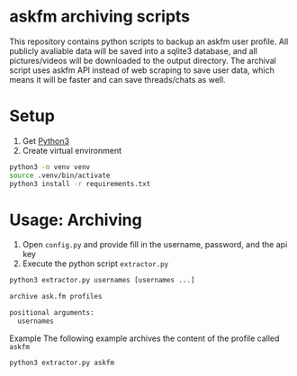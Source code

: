 # askfm archiving scripts
This repository contains python scripts to backup an askfm user profile.
All publicly avaliable data will be saved into a sqlite3 database, and all pictures/videos will be downloaded to the output directory. The archival script uses askfm API instead of web scraping to save user data, which means it will be faster and can save threads/chats as well.

# Setup
1. Get [Python3](https://www.python.org/downloads/)
2. Create virtual environment
```sh
python3 -m venv venv
source .venv/bin/activate
python3 install -r requirements.txt
```

# Usage: Archiving

1. Open `config.py` and provide fill in the username, password, and the api key
2. Execute the python script `extractor.py`
```sh
python3 extractor.py usernames [usernames ...]

archive ask.fm profiles

positional arguments:
  usernames
```

Example
The following example archives the content of the profile called `askfm`
```sh
python3 extractor.py askfm
```
